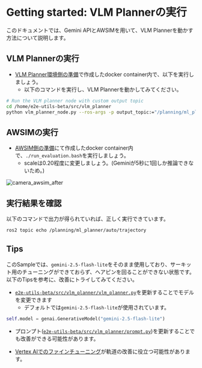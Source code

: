 # Getting started: VLM Plannerの実行

このドキュメントでは、Gemini APIとAWSIMを用いて、VLM Plannerを動かす方法について説明します。

## VLM Plannerの実行

- [VLM Planner環境側の準備](./getting_started_vlm_setup.md#vlm-planner環境側の準備)で作成したdocker container内で、以下を実行しましょう。
  - 以下のコマンドを実行し、VLM Plannerを動かしてみてください。

```sh
# Run the VLM planner node with custom output topic
cd /home/e2e-utils-beta/src/vlm_planner
python vlm_planner_node.py --ros-args -p output_topic:="/planning/ml_planner/auto/trajectory"
```

## AWSIMの実行

- [AWSIM側の準備](./getting_started_vlm_setup.md#awsim側の準備)にて作成したdocker container内で、`./run_evaluation.bash`を実行しましょう。
  - scaleは0.20程度に変更しましょう。(Geminiが5秒に1回しか推論できないため。)

![camera_awsim_after](../assets/camera_awsim_after.png)

## 実行結果を確認

以下のコマンドで出力が得られていれば、正しく実行できています。

```sh
ros2 topic echo /planning/ml_planner/auto/trajectory
```

## Tips

このSampleでは、`gemini-2.5-flash-lite`をそのまま使用しており、サーキット用のチューニングができておらず、ヘアピンを回ることができない状態です。以下のTipsを参考に、改善にトライしてみてください。

- [`e2e-utils-beta/src/vlm_planner/vlm_planner.py`](https://github.com/AutomotiveAIChallenge/e2e-utils-beta/blob/6244688d49e4df19672a6b5e0ded2b484a2b097b/src/vlm_planner/vlm_planner.py#L48)を更新することでモデルを変更できます
    - デフォルトでは`gemini-2.5-flash-lite`が使用されています。

```python
self.model = genai.GenerativeModel("gemini-2.5-flash-lite")
```

- プロンプト([`e2e-utils-beta/src/vlm_planner/prompt.py`](https://github.com/AutomotiveAIChallenge/e2e-utils-beta/blob/main/src/vlm_planner/prompt.py))を更新することでも改善ができる可能性があります。

- [Vertex AIでのファインチューニング](https://cloud.google.com/vertex-ai/generative-ai/docs/models/gemini-use-supervised-tuning?hl=ja)が軌道の改善に役立つ可能性があります。
